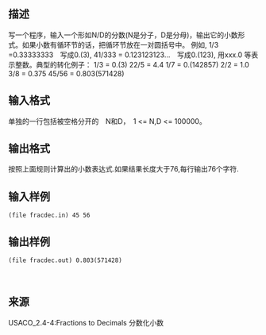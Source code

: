 ## 描述

写一个程序，输入一个形如N/D的分数(N是分子，D是分母)，输出它的小数形式。如果小数有循环节的话，把循环节放在一对圆括号中。 例如, 1/3 =0.33333333　写成0.(3), 41/333 = 0.123123123...　写成0.(123), 用xxx.0 等表示整数。典型的转化例子： 1/3 = 0.(3) 22/5 = 4.4 1/7 = 0.(142857) 2/2 = 1.0 3/8 = 0.375 45/56 = 0.803(571428) 

## 输入格式

单独的一行包括被空格分开的　N和D，　1 <= N,D <= 100000。 

## 输出格式

按照上面规则计算出的小数表达式.如果结果长度大于76,每行输出76个字符. 

## 输入样例

```plaintext
(file fracdec.in) 45 56
```

## 输出样例

```plaintext
(file fracdec.out) 0.803(571428)
```



 

## 来源

USACO_2.4-4:Fractions to Decimals 分数化小数

